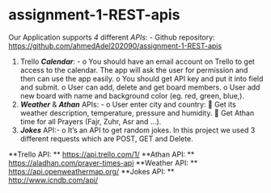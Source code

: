 # assignment-1-REST-apis
Our Application supports *4* different *APIs*: -
     Github repository: https://github.com/ahmedAdel202090/assignment-1-REST-apis
1.	Trello ***Calendar***: -
o	You should have an email account on Trello to get access to the calendar. The app will ask the user for permission and then can use the app easily.
o	You should get API key and put it into field and submit.
o	 User can add, delete and get board members.
o	User add new board with name and background color (eg. red, green, blue,).
2.	***Weather*** & ***Athan*** APIs: -
o	User enter city and country:
	 Get its weather description, temperature, pressure and humidity.
	Get Athan time for all Prayers (Fajr, Zuhr, Asr and …).
3.	***Jokes*** API:-
o	It’s an API to get random jokes.
In this project we used 3 different requests which are POST, GET and Delete.

**Trello API: ** https://api.trello.com/1/
**Athan API: ** https://aladhan.com/prayer-times-api
**Weather API: ** https://api.openweathermap.org/
**Jokes API: ** http://www.icndb.com/api/
